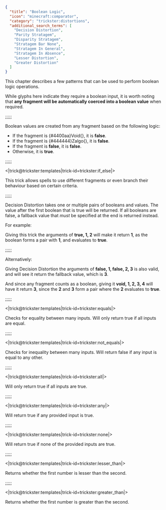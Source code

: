```json
{
  "title": "Boolean Logic",
  "icon": "minecraft:comparator",
  "category": "trickster:distortions",
  "additional_search_terms": [
    "Decision Distortion",
    "Parity Stratagem",
    "Disparity Stratagem",
    "Stratagem Bar None",
    "Stratagem In General",
    "Stratagem In Absence",
    "Lesser Distortion",
    "Greater Distortion"
  ]
}
```

This chapter describes a few patterns that can be used to perform boolean logic operations.


While glyphs here indicate they require a boolean input, 
it is worth noting that **any fragment will be automatically coerced into a boolean value** when required.

;;;;;

Boolean values are created from any fragment based on the following logic:

- If the fragment is {#4400aa}Void{}, it is **false**.
- If the fragment is {#444444}Zalgo{}, it is **false**.
- If the fragment is **false**, it is **false**.
- Otherwise, it is **true**.

;;;;;

<|trick@trickster:templates|trick-id=trickster:if_else|>

This trick allows spells to use different fragments or even branch their behaviour based on certain criteria.

;;;;;

Decision Distortion takes one or multiple pairs of booleans and values.
The value after the first boolean that is true will be returned.
If all booleans are false, a fallback value that *must* be specified at the end is returned instead.


For example:


Giving this trick the arguments of **true, 1, 2** will make it return **1**, 
as the boolean forms a pair with **1**, and evaluates to **true**.

;;;;;

Alternatively:


Giving Decision Distortion the arguments of **false, 1, false, 2, 3** is also valid, 
and will see it return the fallback value, which is **3**.


And since any fragment counts as a boolean, giving it **void, 1, 2, 3, 4** will have it return **3**, 
since the **2** and **3** form a pair where the **2** evaluates to **true**.

;;;;;

<|trick@trickster:templates|trick-id=trickster:equals|>

Checks for equality between many inputs. Will only return true if all inputs are equal.

;;;;;

<|trick@trickster:templates|trick-id=trickster:not_equals|>

Checks for inequality between many inputs. Will return false if any input is equal to any other.

;;;;;

<|trick@trickster:templates|trick-id=trickster:all|>

Will only return true if all inputs are true.

;;;;;

<|trick@trickster:templates|trick-id=trickster:any|>

Will return true if any provided input is true.

;;;;;

<|trick@trickster:templates|trick-id=trickster:none|>

Will return true if none of the provided inputs are true.

;;;;;

<|trick@trickster:templates|trick-id=trickster:lesser_than|>

Returns whether the first number is lesser than the second.

;;;;;

<|trick@trickster:templates|trick-id=trickster:greater_than|>

Returns whether the first number is greater than the second.
